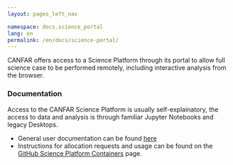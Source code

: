 ```yaml
---
layout: pages_left_nav

namespace: docs.science_portal
lang: en
permalink: /en/docs/science-portal/
---
```



CANFAR offers access to a Science Platform through its portal to allow full science case to be performed remotely, including interactive analysis from the browser.

### Documentation
Access to the CANFAR Science Platform is usually self-explainatory, the access to data and analysis is through familiar Jupyter Notebooks and legacy Desktops.

- General user documentation can be found [here](https://canfar-scienceportal.readthedocs.io/)
- Instructions for allocation requests and usage can be found on the
[GitHub Science Platform Containers](https://github.com/opencadc/science-containers/blob/main/doc/README.md) page.

